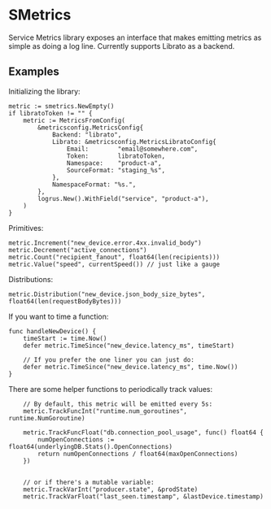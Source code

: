 # SMetrics

Service Metrics library exposes an interface that makes emitting metrics as simple as doing a log line.
Currently supports Librato as a backend.

## Examples

Initializing the library:

```
metric := smetrics.NewEmpty()
if libratoToken != "" {
	metric := MetricsFromConfig(
		&metricsconfig.MetricsConfig{
			Backend: "librato",
			Librato: &metricsconfig.MetricsLibratoConfig{
				Email:        "email@somewhere.com",
				Token:        libratoToken,
				Namespace:    "product-a",
				SourceFormat: "staging_%s",
			},
			NamespaceFormat: "%s.",
		},
		logrus.New().WithField("service", "product-a"),
	)
}
```

Primitives:
```
metric.Increment("new_device.error.4xx.invalid_body")
metric.Decrement("active_connections")
metric.Count("recipient_fanout", float64(len(recipients)))
metric.Value("speed", currentSpeed()) // just like a gauge
```

Distributions:
```
metric.Distribution("new_device.json_body_size_bytes", float64(len(requestBodyBytes)))
```

If you want to time a function:

```
func handleNewDevice() {
    timeStart := time.Now()
    defer metric.TimeSince("new_device.latency_ms", timeStart)
    
    // If you prefer the one liner you can just do:
    defer metric.TimeSince("new_device.latency_ms", time.Now())
}
```

There are some helper functions to periodically track values:

```
    // By default, this metric will be emitted every 5s:
    metric.TrackFuncInt("runtime.num_goroutines", runtime.NumGoroutine)

    metric.TrackFuncFloat("db.connection_pool_usage", func() float64 {
        numOpenConnections := float64(underlyingDB.Stats().OpenConnections)
        return numOpenConnections / float64(maxOpenConnections)
    })


    // or if there's a mutable variable:
    metric.TrackVarInt("producer.state", &prodState)
    metric.TrackVarFloat("last_seen.timestamp", &lastDevice.timestamp)
```
